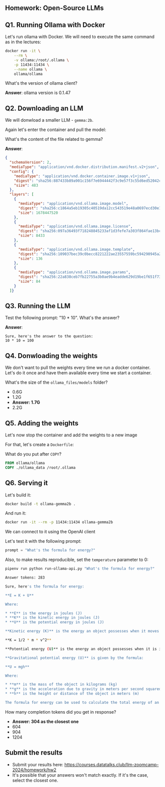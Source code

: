 ## Homework: Open-Source LLMs

## Q1. Running Ollama with Docker

Let's run ollama with Docker. We will need to execute the 
same command as in the lectures:

```bash
docker run -it \
    --rm \
    -v ollama:/root/.ollama \
    -p 11434:11434 \
    --name ollama \
    ollama/ollama
```

What's the version of ollama client? 


**Answer**: ollama version is 0.1.47


## Q2. Downloading an LLM 

We will donwload a smaller LLM - `gemma:2b`. 

Again let's enter the container and pull the model:

What's the content of the file related to gemma?

**Answer**: 

```json
{
  "schemaVersion": 2,
  "mediaType": "application/vnd.docker.distribution.manifest.v2+json",
  "config": {
    "mediaType": "application/vnd.docker.container.image.v1+json",
    "digest": "sha256:887433b89a901c156f7e6944442f3c9e57f3c55d6ed52042cbb7303aea994290",
    "size": 483
  },
  "layers": [
    {
      "mediaType": "application/vnd.ollama.image.model",
      "digest": "sha256:c1864a5eb19305c40519da12cc543519e48a0697ecd30e15d5ac228644957d12",
      "size": 1678447520
    },
    {
      "mediaType": "application/vnd.ollama.image.license",
      "digest": "sha256:097a36493f718248845233af1d3fefe7a303f864fae13bc31a3a9704229378ca",
      "size": 8433
    },
    {
      "mediaType": "application/vnd.ollama.image.template",
      "digest": "sha256:109037bec39c0becc8221222ae23557559bc594290945a2c4221ab4f303b8871",
      "size": 136
    },
    {
      "mediaType": "application/vnd.ollama.image.params",
      "digest": "sha256:22a838ceb7fb22755a3b0ae9b4eadde629d19be1f651f73efb8c6b4e2cd0eea0",
      "size": 84
    }
  ]}
```

## Q3. Running the LLM

Test the following prompt: "10 * 10". What's the answer?

**Answer**:
```
Sure, here's the answer to the question:
10 * 10 = 100
```

## Q4. Donwloading the weights 

We don't want to pull the weights every time we run
a docker container. Let's do it once and have them available
every time we start a container.

What's the size of the `ollama_files/models` folder? 

* 0.6G
* 1.2G
* **Answer: 1.7G** 
* 2.2G

## Q5. Adding the weights 

Let's now stop the container and add the weights to a new image

For that, let's create a `Dockerfile`:

What do you put after `COPY`?

```Dockerfile
FROM ollama/ollama
COPY ./ollama_data /root/.ollama
```

## Q6. Serving it 

Let's build it:

```bash
docker build -t ollama-gemma2b .
```

And run it:

```bash
docker run -it --rm -p 11434:11434 ollama-gemma2b
```

We can connect to it using the OpenAI client

Let's test it with the following prompt:

```python
prompt = "What's the formula for energy?"
```

Also, to make results reproducible, set the `temperature` parameter to 0:

```bash
pipenv run python run-ollama-api.py "What's the formula for energy?"

Answer tokens: 283

Sure, here's the formula for energy:

**E = K + U**

Where:

* **E** is the energy in joules (J)
* **K** is the kinetic energy in joules (J)
* **U** is the potential energy in joules (J)

**Kinetic energy (K)** is the energy an object possesses when it moves or is in motion. It is calculated as half the product of an object's mass (m) and its velocity (v) squared:

**K = 1/2 * m * v^2**

**Potential energy (U)** is the energy an object possesses when it is in a position or has a specific configuration. It is calculated as the product of an object's mass and the gravitational constant (g) multiplied by the height or distance of the object from a reference point.

**Gravitational potential energy (U)** is given by the formula:

**U = mgh**

Where:

* **m** is the mass of the object in kilograms (kg)
* **g** is the acceleration due to gravity in meters per second squared (m/s^2)
* **h** is the height or distance of the object in meters (m)

The formula for energy can be used to calculate the total energy of an object, the energy of a specific part of an object, or the change in energy of an object over time.


```

How many completion tokens did you get in response?

* **Answer: 304 as the closest one**
* 604
* 904
* 1204

## Submit the results

* Submit your results here: https://courses.datatalks.club/llm-zoomcamp-2024/homework/hw2
* It's possible that your answers won't match exactly. If it's the case, select the closest one.